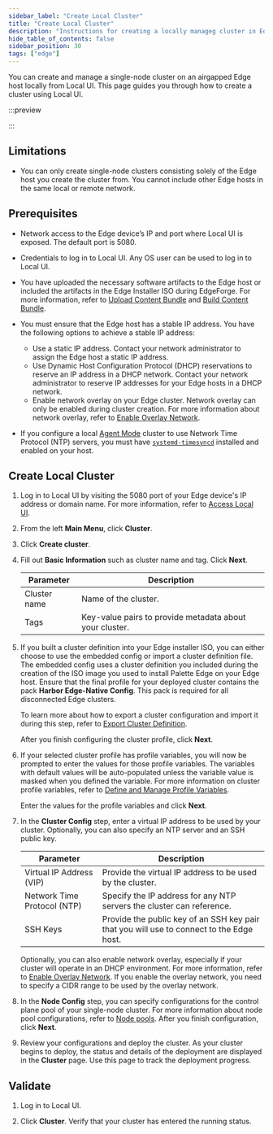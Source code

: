 ```yaml
---
sidebar_label: "Create Local Cluster"
title: "Create Local Cluster"
description: "Instructions for creating a locally manageg cluster in Edge Host Management Console."
hide_table_of_contents: false
sidebar_position: 30
tags: ["edge"]
---
```


You can create and manage a single-node cluster on an airgapped Edge host locally from Local UI. This page guides you
through how to create a cluster using Local UI.

:::preview

:::

## Limitations

- You can only create single-node clusters consisting solely of the Edge host you create the cluster from. You cannot
  include other Edge hosts in the same local or remote network.

## Prerequisites

- Network access to the Edge device’s IP and port where Local UI is exposed. The default port is 5080.

- Credentials to log in to Local UI. Any OS user can be used to log in to Local UI.

- You have uploaded the necessary software artifacts to the Edge host or included the artifacts in the Edge Installer
  ISO during EdgeForge. For more information, refer to [Upload Content Bundle](./upload-content-bundle.md) and
  [Build Content Bundle](../../edgeforge-workflow/palette-canvos/build-content-bundle.md).

- You must ensure that the Edge host has a stable IP address. You have the following options to achieve a stable IP
  address:

  - Use a static IP address. Contact your network administrator to assign the Edge host a static IP address.
  - Use Dynamic Host Configuration Protocol (DHCP) reservations to reserve an IP address in a DHCP network. Contact your
    network administrator to reserve IP addresses for your Edge hosts in a DHCP network.
  - Enable network overlay on your Edge cluster. Network overlay can only be enabled during cluster creation. For more
    information about network overlay, refer to [Enable Overlay Network](../../networking/vxlan-overlay.md).

- If you configure a local [Agent Mode](../../../../deployment-modes/agent-mode/agent-mode.md) cluster to use Network Time Protocol (NTP) servers, you must have [`systemd-timesyncd`](https://www.freedesktop.org/software/systemd/man/latest/systemd-timesyncd.service.html) installed and enabled on your host.

## Create Local Cluster

1. Log in to Local UI by visiting the 5080 port of your Edge device's IP address or domain name. For more information,
   refer to [Access Local UI](../host-management/access-console.md).

2. From the left **Main Menu**, click **Cluster**.

3. Click **Create cluster**.

4. Fill out **Basic Information** such as cluster name and tag. Click **Next**.

   | Parameter    | Description                                             |
   | ------------ | ------------------------------------------------------- |
   | Cluster name | Name of the cluster.                                    |
   | Tags         | Key-value pairs to provide metadata about your cluster. |

5. If you built a cluster definition into your Edge installer ISO, you can either choose to use the embedded config or
   import a cluster definition file. The embedded config uses a cluster definition you included during the creation of
   the ISO image you used to install Palette Edge on your Edge host. Ensure that the final profile for your deployed
   cluster contains the pack **Harbor Edge-Native Config**. This pack is required for all disconnected Edge clusters.

   To learn more about how to export a cluster configuration and import it during this step, refer to
   [Export Cluster Definition](./export-cluster-definition.md).

   After you finish configuring the cluster profile, click **Next**.

6. If your selected cluster profile has profile variables, you will now be prompted to enter the values for those
   profile variables. The variables with default values will be auto-populated unless the variable value is masked when
   you defined the variable. For more information on cluster profile variables, refer to
   [Define and Manage Profile Variables](../../../../profiles/cluster-profiles/create-cluster-profiles/define-profile-variables.md).

   Enter the values for the profile variables and click **Next**.

7. In the **Cluster Config** step, enter a virtual IP address to be used by your cluster. Optionally, you can also
   specify an NTP server and an SSH public key.

   | Parameter                   | Description                                                                              |
   | --------------------------- | ---------------------------------------------------------------------------------------- |
   | Virtual IP Address (VIP)    | Provide the virtual IP address to be used by the cluster.                                |
   | Network Time Protocol (NTP) | Specify the IP address for any NTP servers the cluster can reference.                    |
   | SSH Keys                    | Provide the public key of an SSH key pair that you will use to connect to the Edge host. |

   Optionally, you can also enable network overlay, especially if your cluster will operate in an DHCP environment. For
   more information, refer to [Enable Overlay Network](../../networking/vxlan-overlay.md). If you enable the overlay
   network, you need to specify a CIDR range to be used by the overlay network.

8. In the **Node Config** step, you can specify configurations for the control plane pool of your single-node cluster.
   For more information about node pool configurations, refer to [Node pools](../../../cluster-management/node-pool.md).
   After you finish configuration, click **Next**.

9. Review your configurations and deploy the cluster. As your cluster begins to deploy, the status and details of the
   deployment are displayed in the **Cluster** page. Use this page to track the deployment progress.

## Validate

1. Log in to Local UI.

2. Click **Cluster**. Verify that your cluster has entered the running status.
